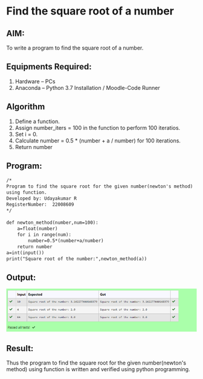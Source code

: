 # Find the square root of a number

## AIM:
To write a program to find the square root of a number.

## Equipments Required:
1. Hardware – PCs
2. Anaconda – Python 3.7 Installation / Moodle-Code Runner

## Algorithm
1. Define a function.
2. Assign number_iters = 100 in the function to perform 100 iteratios.
3. Set i = 0.
4. Calculate  number = 0.5 * (number + a / number) for 100 iterations.
5. Return number

## Program:
```
/*
Program to find the square root for the given number(newton's method) using function.
Developed by: Udayakumar R
RegisterNumber:  22008609
*/

def newton_method(number,num=100):
    a=float(number)
    for i in range(num):
        number=0.5*(number+a/number)
    return number
a=int(input())
print("Square root of the number:",newton_method(a))

```

## Output:
![OUTPUT](/sq-root_py.png)


## Result:
Thus the program to find the square root for the given number(newton's method) using function is written and verified using python programming.
